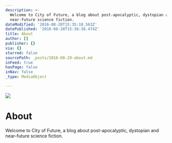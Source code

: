 ```yaml
---
description: >-
  Welcome to City of Future, a blog about post-apocalyptic, dystopian and
  near-future science fiction.
dateModified: '2016-08-20T15:35:10.563Z'
datePublished: '2016-08-20T15:36:38.474Z'
title: About
author: []
publisher: {}
via: {}
starred: false
sourcePath: _posts/2016-08-20-about.md
inFeed: true
hasPage: false
inNav: false
_type: MediaObject

---
```

![](https://the-grid-user-content.s3-us-west-2.amazonaws.com/13bab8b4-4af8-4b23-a891-47504267c31e.jpg)

# About

Welcome to City of Future, a blog about post-apocalyptic, dystopian and near-future science fiction.